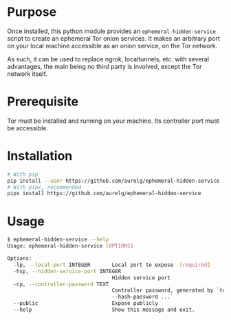 # Purpose

Once installed, this python module provides an `ephemeral-hidden-service` script
to create an ephemeral Tor onion services. It makes an arbitrary port on your
local machine accessible as an onion service, on the Tor network.

As such, it can be used to replace ngrok, localtunnels, etc. with several
advantages, the main being no third party is involved, except the Tor network
itself.

# Prerequisite

Tor must be installed and running on your machine. Its controller port must be
accessible.

# Installation

```sh
# With pip
pip install --user https://github.com/aurelg/ephemeral-hidden-service
# With pipx, recommended
pipx install https://github.com/aurelg/ephemeral-hidden-service
```

# Usage

```sh
$ ephemeral-hidden-service --help
Usage: ephemeral-hidden-service [OPTIONS]

Options:
  -lp, --local-port INTEGER       Local port to expose  [required]
  -hsp, --hidden-service-port INTEGER
                                  Hidden service port
  -cp, --controller-password TEXT
                                  Controller password, generated by `tor
                                  --hash-password ...`
  --public                        Expose publicly
  --help                          Show this message and exit.
```
